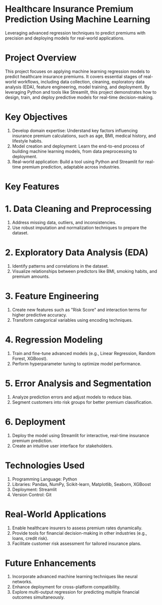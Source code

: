 # Healthcare Insurance Premium Prediction Using Machine Learning
Leveraging advanced regression techniques to predict premiums with precision and deploying models for real-world applications.

# Project Overview
This project focuses on applying machine learning regression models to predict healthcare insurance premiums. It covers essential stages of real-world workflows, including data collection, cleaning, exploratory data analysis (EDA), feature engineering, model training, and deployment. By leveraging Python and tools like Streamlit, this project demonstrates how to design, train, and deploy predictive models for real-time decision-making.

# Key Objectives
1. Develop domain expertise: Understand key factors influencing insurance premium calculations, such as age, BMI, medical history, and lifestyle habits.
2. Model creation and deployment: Learn the end-to-end process of building machine learning models, from data preprocessing to deployment.
3. Real-world application: Build a tool using Python and Streamlit for real-time premium prediction, adaptable across industries.

# Key Features
# 1. Data Cleaning and Preprocessing

1. Address missing data, outliers, and inconsistencies.
2. Use robust imputation and normalization techniques to prepare the dataset.

# 2. Exploratory Data Analysis (EDA)

1. Identify patterns and correlations in the dataset.
2. Visualize relationships between predictors like BMI, smoking habits, and premium amounts.

# 3. Feature Engineering

1. Create new features such as "Risk Score" and interaction terms for higher predictive accuracy.
2. Transform categorical variables using encoding techniques.

# 4. Regression Modeling

1. Train and fine-tune advanced models (e.g., Linear Regression, Random Forest, XGBoost).
2. Perform hyperparameter tuning to optimize model performance.

# 5. Error Analysis and Segmentation

1. Analyze prediction errors and adjust models to reduce bias.
2. Segment customers into risk groups for better premium classification.

# 6. Deployment

1. Deploy the model using Streamlit for interactive, real-time insurance premium prediction.
2. Create an intuitive user interface for stakeholders.

# Technologies Used
1. Programming Language: Python
2. Libraries: Pandas, NumPy, Scikit-learn, Matplotlib, Seaborn, XGBoost
3. Deployment: Streamlit
4. Version Control: Git

# Real-World Applications
1. Enable healthcare insurers to assess premium rates dynamically.
2. Provide tools for financial decision-making in other industries (e.g., loans, credit risk).
3. Facilitate customer risk assessment for tailored insurance plans.

# Future Enhancements
1. Incorporate advanced machine learning techniques like neural networks.
2. Enhance deployment for cross-platform compatibility.
3. Explore multi-output regression for predicting multiple financial outcomes simultaneously.
